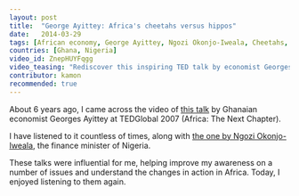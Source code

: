 ```yaml
---
layout: post
title:  "George Ayittey: Africa's cheetahs versus hippos"
date:   2014-03-29
tags: [African economy, George Ayittey, Ngozi Okonjo-Iweala, Cheetahs, TED]
countries: [Ghana, Nigeria]
video_id: ZnepHUYFqgg
video_teasing: "Rediscover this inspiring TED talk by economist Georges Ayittey back in 2007: Africa's cheetahs versus hippos."
contributor: kamon
recommended: true
---
```


About 6 years ago, I came across the video of [this talk](https://www.ted.com/talks/george_ayittey_on_cheetahs_vs_hippos) 
by Ghanaian economist Georges Ayittey at TEDGlobal 2007 (Africa: The Next Chapter). 

I have listened to it countless of times, along with [the one by Ngozi Okonjo-Iweala](https://www.ted.com/talks/ngozi_okonjo_iweala_on_aid_versus_trade), 
the finance minister of Nigeria.

These talks were influential for me, helping improve my awareness on a number of issues and 
understand the changes in action in Africa. Today, I enjoyed listening to them again.

                
                